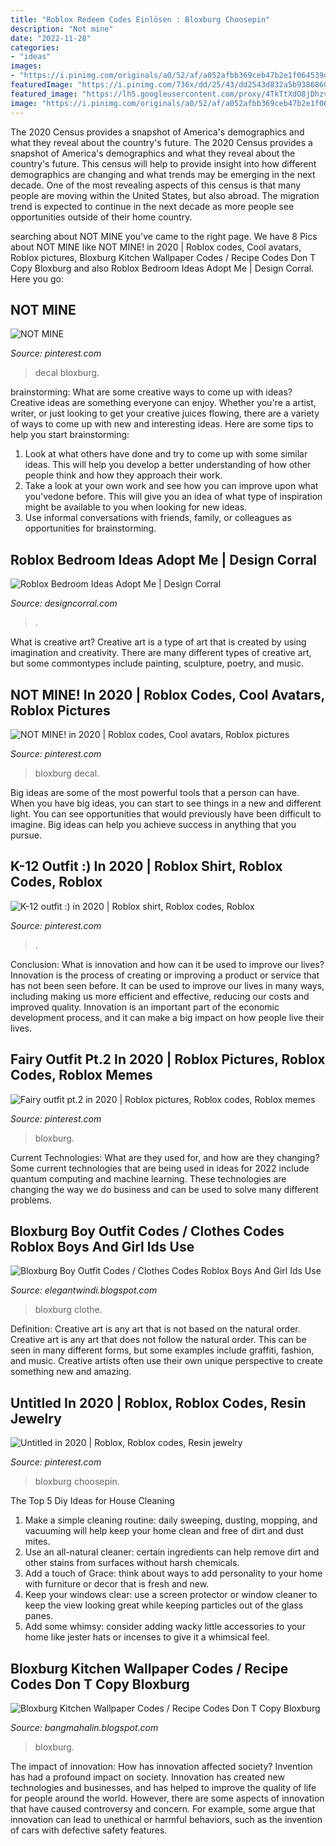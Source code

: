 ```yaml
---
title: "Roblox Redeem Codes Einlösen : Bloxburg Choosepin"
description: "Not mine"
date: "2022-11-28"
categories:
- "ideas"
images:
- "https://i.pinimg.com/originals/a0/52/af/a052afbb369ceb47b2e1f064539dd09e.png"
featuredImage: "https://i.pinimg.com/736x/dd/25/43/dd2543d832a5b9386860dad941f3bca3.jpg"
featured_image: "https://lh5.googleusercontent.com/proxy/4TkTtXdO8jDhzvkKeiowIEXQAsUojVm7H6i9FcCsMXF-P400An8kaZErStsRaWk1WcafUIyg8TOF60sohARk6Imt0yODu_Nc3f8zsweXQFR3mo8ws9p8syu4f2ZI7iGgjHPvOc0=w1200-h630-p-k-no-nu"
image: "https://i.pinimg.com/originals/a0/52/af/a052afbb369ceb47b2e1f064539dd09e.png"
---
```



The 2020 Census provides a snapshot of America's demographics and what they reveal about the country's future.
The 2020 Census provides a snapshot of America's demographics and what they reveal about the country's future. This census will help to provide insight into how different demographics are changing and what trends may be emerging in the next decade. One of the most revealing aspects of this census is that many people are moving within the United States, but also abroad. The migration trend is expected to continue in the next decade as more people see opportunities outside of their home country.

	

		
searching about NOT MINE you've came to the right page. We have 8 Pics about NOT MINE like NOT MINE! in 2020 | Roblox codes, Cool avatars, Roblox pictures, Bloxburg Kitchen Wallpaper Codes / Recipe Codes Don T Copy Bloxburg and also Roblox Bedroom Ideas Adopt Me | Design Corral. Here you go:
		
    
## NOT MINE

<img loading=lazy src="https://i.pinimg.com/736x/94/5a/ea/945aea8452e68c3fff002d6edff8ce03.jpg" onerror="this.onerror=null;this.src='https://tse3.mm.bing.net/th?id=OIP.d8vzNbMG-wWaPHr-01HwQwHaGO&amp;pid=15.1';" alt="NOT MINE">

_Source: pinterest.com_

>decal bloxburg. 

	

brainstorming: What are some creative ways to come up with ideas?
Creative ideas are something everyone can enjoy. Whether you're a artist, writer, or just looking to get your creative juices flowing, there are a variety of ways to come up with new and interesting ideas. Here are some tips to help you start brainstorming: 
1. Look at what others have done and try to come up with some similar ideas. This will help you develop a better understanding of how other people think and how they approach their work. 
2. Take a look at your own work and see how you can improve upon what you'vedone before. This will give you an idea of what type of inspiration might be available to you when looking for new ideas. 
3. Use informal conversations with friends, family, or colleagues as opportunities for brainstorming.

    
## Roblox Bedroom Ideas Adopt Me | Design Corral

<img loading=lazy src="https://i.pinimg.com/originals/a0/52/af/a052afbb369ceb47b2e1f064539dd09e.png" onerror="this.onerror=null;this.src='https://tse4.mm.bing.net/th?id=OIP.Ol-3kjcrLG52MLzQDJbuXwHaFL&amp;pid=15.1';" alt="Roblox Bedroom Ideas Adopt Me | Design Corral">

_Source: designcorral.com_

>. 

	

What is creative art?
Creative art is a type of art that is created by using imagination and creativity. There are many different types of creative art, but some commontypes include painting, sculpture, poetry, and music.

    
## NOT MINE! In 2020 | Roblox Codes, Cool Avatars, Roblox Pictures

<img loading=lazy src="https://i.pinimg.com/736x/db/e1/72/dbe17221ddbe889f59bab421fd95d819.jpg" onerror="this.onerror=null;this.src='https://tse1.mm.bing.net/th?id=OIP.C57rVeLzqfMSt3gpP_NpWAHaHS&amp;pid=15.1';" alt="NOT MINE! in 2020 | Roblox codes, Cool avatars, Roblox pictures">

_Source: pinterest.com_

>bloxburg decal. 

	

Big ideas are some of the most powerful tools that a person can have. When you have big ideas, you can start to see things in a new and different light. You can see opportunities that would previously have been difficult to imagine. Big ideas can help you achieve success in anything that you pursue.

    
## K-12 Outfit :) In 2020 | Roblox Shirt, Roblox Codes, Roblox

<img loading=lazy src="https://i.pinimg.com/736x/74/1e/0e/741e0e8241e88d08299ef2011dadb78e.jpg" onerror="this.onerror=null;this.src='https://tse3.mm.bing.net/th?id=OIP.UEMLba0NQsybTYy4-0VrvQHaIp&amp;pid=15.1';" alt="K-12 outfit :) in 2020 | Roblox shirt, Roblox codes, Roblox">

_Source: pinterest.com_

>. 

	

Conclusion: What is innovation and how can it be used to improve our lives?
Innovation is the process of creating or improving a product or service that has not been seen before. It can be used to improve our lives in many ways, including making us more efficient and effective, reducing our costs and improved quality. Innovation is an important part of the economic development process, and it can make a big impact on how people live their lives.

    
## Fairy Outfit Pt.2 In 2020 | Roblox Pictures, Roblox Codes, Roblox Memes

<img loading=lazy src="https://i.pinimg.com/736x/dd/25/43/dd2543d832a5b9386860dad941f3bca3.jpg" onerror="this.onerror=null;this.src='https://tse4.mm.bing.net/th?id=OIP.OX3FBT3qRJtef8ZJc3F4uwHaJL&amp;pid=15.1';" alt="Fairy outfit pt.2 in 2020 | Roblox pictures, Roblox codes, Roblox memes">

_Source: pinterest.com_

>bloxburg. 

	

Current Technologies: What are they used for, and how are they changing?
Some current technologies that are being used in ideas for 2022 include quantum computing and machine learning. These technologies are changing the way we do business and can be used to solve many different problems.

    
## Bloxburg Boy Outfit Codes / Clothes Codes Roblox Boys And Girl Ids Use

<img loading=lazy src="https://i.pinimg.com/originals/29/56/b6/2956b6d20d0f1acb8f70e61306259334.jpg" onerror="this.onerror=null;this.src='https://tse1.mm.bing.net/th?id=OIP.KfylzF4et4UxmFazmwYWwgHaHZ&amp;pid=15.1';" alt="Bloxburg Boy Outfit Codes / Clothes Codes Roblox Boys And Girl Ids Use">

_Source: elegantwindi.blogspot.com_

>bloxburg clothe. 

	

Definition: Creative art is any art that is not based on the natural order.
Creative art is any art that does not follow the natural order. This can be seen in many different forms, but some examples include graffiti, fashion, and music. Creative artists often use their own unique perspective to create something new and amazing.

    
## Untitled In 2020 | Roblox, Roblox Codes, Resin Jewelry

<img loading=lazy src="https://i.pinimg.com/736x/8d/b3/3b/8db33ba5c2e5afa626334bd42346cdb0.jpg" onerror="this.onerror=null;this.src='https://tse3.mm.bing.net/th?id=OIP.0wypXCQebvlnlWykFk_-rAHaHB&amp;pid=15.1';" alt="Untitled in 2020 | Roblox, Roblox codes, Resin jewelry">

_Source: pinterest.com_

>bloxburg choosepin. 

	

The Top 5 Diy Ideas for House Cleaning
1. Make a simple cleaning routine: daily sweeping, dusting, mopping, and vacuuming will help keep your home clean and free of dirt and dust mites.
2. Use an all-natural cleaner: certain ingredients can help remove dirt and other stains from surfaces without harsh chemicals.
3. Add a touch of Grace: think about ways to add personality to your home with furniture or decor that is fresh and new.
4. Keep your windows clear: use a screen protector or window cleaner to keep the view looking great while keeping particles out of the glass panes.
5. Add some whimsy: consider adding wacky little accessories to your home like jester hats or incenses to give it a whimsical feel.

    
## Bloxburg Kitchen Wallpaper Codes / Recipe Codes Don T Copy Bloxburg

<img loading=lazy src="https://lh5.googleusercontent.com/proxy/4TkTtXdO8jDhzvkKeiowIEXQAsUojVm7H6i9FcCsMXF-P400An8kaZErStsRaWk1WcafUIyg8TOF60sohARk6Imt0yODu_Nc3f8zsweXQFR3mo8ws9p8syu4f2ZI7iGgjHPvOc0=w1200-h630-p-k-no-nu" onerror="this.onerror=null;this.src='https://tse4.mm.bing.net/th?id=OIP.FR3vkmwJw8j3fhQjspXWpAHaGe&amp;pid=15.1';" alt="Bloxburg Kitchen Wallpaper Codes / Recipe Codes Don T Copy Bloxburg">

_Source: bangmahalin.blogspot.com_

>bloxburg. 

	

The impact of innovation: How has innovation affected society?
Invention has had a profound impact on society. Innovation has created new technologies and businesses, and has helped to improve the quality of life for people around the world. However, there are some aspects of innovation that have caused controversy and concern. For example, some argue that innovation can lead to unethical or harmful behaviors, such as the invention of cars with defective safety features.

